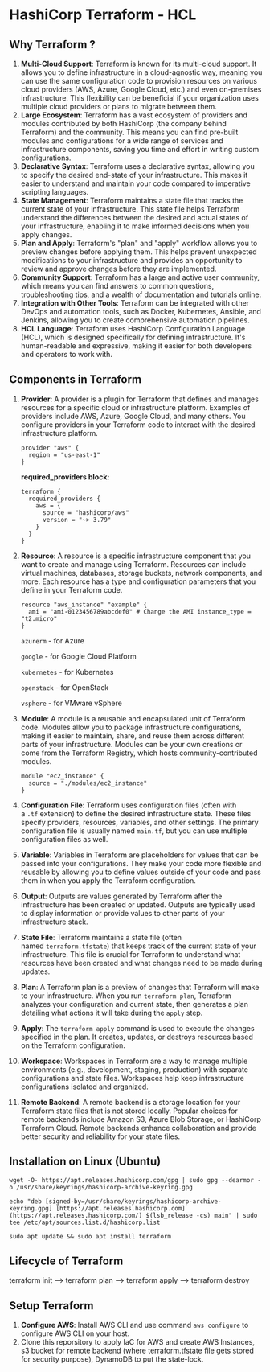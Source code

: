 # HashiCorp Terraform - HCL

## Why Terraform ?

1. **Multi-Cloud Support**: Terraform is known for its multi-cloud support. It allows you to define infrastructure in a cloud-agnostic way, meaning you can use the same configuration code to provision resources on various cloud providers (AWS, Azure, Google Cloud, etc.) and even on-premises infrastructure. This flexibility can be beneficial if your organization uses multiple cloud providers or plans to migrate between them.
2. **Large Ecosystem**: Terraform has a vast ecosystem of providers and modules contributed by both HashiCorp (the company behind Terraform) and the community. This means you can find pre-built modules and configurations for a wide range of services and infrastructure components, saving you time and effort in writing custom configurations.
3. **Declarative Syntax**: Terraform uses a declarative syntax, allowing you to specify the desired end-state of your infrastructure. This makes it easier to understand and maintain your code compared to imperative scripting languages.
4. **State Management**: Terraform maintains a state file that tracks the current state of your infrastructure. This state file helps Terraform understand the differences between the desired and actual states of your infrastructure, enabling it to make informed decisions when you apply changes.
5. **Plan and Apply**: Terraform's "plan" and "apply" workflow allows you to preview changes before applying them. This helps prevent unexpected modifications to your infrastructure and provides an opportunity to review and approve changes before they are implemented.
6. **Community Support**: Terraform has a large and active user community, which means you can find answers to common questions, troubleshooting tips, and a wealth of documentation and tutorials online.
7. **Integration with Other Tools**: Terraform can be integrated with other DevOps and automation tools, such as Docker, Kubernetes, Ansible, and Jenkins, allowing you to create comprehensive automation pipelines.
8. **HCL Language**: Terraform uses HashiCorp Configuration Language (HCL), which is designed specifically for defining infrastructure. It's human-readable and expressive, making it easier for both developers and operators to work with.

## Components in Terraform

1. **Provider**: A provider is a plugin for Terraform that defines and manages resources for a specific cloud or infrastructure platform. Examples of providers include AWS, Azure, Google Cloud, and many others. You configure providers in your Terraform code to interact with the desired infrastructure platform.
    
    ```
    provider "aws" {
      region = "us-east-1"
    }
    ```
    
    **required_providers block:**
    
    ```
    terraform {
      required_providers {
        aws = {
          source = "hashicorp/aws"
          version = "~> 3.79"
        }
      }
    }
    ```
    
2. **Resource**: A resource is a specific infrastructure component that you want to create and manage using Terraform. Resources can include virtual machines, databases, storage buckets, network components, and more. Each resource has a type and configuration parameters that you define in your Terraform code.
    
    ```
    resource "aws_instance" "example" {
      ami = "ami-0123456789abcdef0" # Change the AMI instance_type = "t2.micro"
    }
    ```
    
    `azurerm` - for Azure
    
    `google` - for Google Cloud Platform
    
    `kubernetes` - for Kubernetes
    
    `openstack` - for OpenStack
    
    `vsphere` - for VMware vSphere
    
3. **Module**: A module is a reusable and encapsulated unit of Terraform code. Modules allow you to package infrastructure configurations, making it easier to maintain, share, and reuse them across different parts of your infrastructure. Modules can be your own creations or come from the Terraform Registry, which hosts community-contributed modules.
    
    
    ```
    module "ec2_instance" {
      source = "./modules/ec2_instance"
    }
    ```
    
4. **Configuration File**: Terraform uses configuration files (often with a `.tf` extension) to define the desired infrastructure state. These files specify providers, resources, variables, and other settings. The primary configuration file is usually named `main.tf`, but you can use multiple configuration files as well.
5. **Variable**: Variables in Terraform are placeholders for values that can be passed into your configurations. They make your code more flexible and reusable by allowing you to define values outside of your code and pass them in when you apply the Terraform configuration.
6. **Output**: Outputs are values generated by Terraform after the infrastructure has been created or updated. Outputs are typically used to display information or provide values to other parts of your infrastructure stack.
7. **State File**: Terraform maintains a state file (often named `terraform.tfstate`) that keeps track of the current state of your infrastructure. This file is crucial for Terraform to understand what resources have been created and what changes need to be made during updates.
8. **Plan**: A Terraform plan is a preview of changes that Terraform will make to your infrastructure. When you run `terraform plan`, Terraform analyzes your configuration and current state, then generates a plan detailing what actions it will take during the `apply` step.
9. **Apply**: The `terraform apply` command is used to execute the changes specified in the plan. It creates, updates, or destroys resources based on the Terraform configuration.
10. **Workspace**: Workspaces in Terraform are a way to manage multiple environments (e.g., development, staging, production) with separate configurations and state files. Workspaces help keep infrastructure configurations isolated and organized.
11. **Remote Backend**: A remote backend is a storage location for your Terraform state files that is not stored locally. Popular choices for remote backends include Amazon S3, Azure Blob Storage, or HashiCorp Terraform Cloud. Remote backends enhance collaboration and provide better security and reliability for your state files.

## Installation on Linux (Ubuntu)

`wget -O- https://apt.releases.hashicorp.com/gpg | sudo gpg --dearmor -o /usr/share/keyrings/hashicorp-archive-keyring.gpg`

`echo "deb [signed-by=/usr/share/keyrings/hashicorp-archive-keyring.gpg] [https://apt.releases.hashicorp.com](https://apt.releases.hashicorp.com/) $(lsb_release -cs) main" | sudo tee /etc/apt/sources.list.d/hashicorp.list`

`sudo apt update && sudo apt install terraform`

## Lifecycle of Terraform

terraform init —> terraform plan —> terraform apply —> terraform destroy

## Setup Terraform

1. **Configure AWS**: Install AWS CLI and use command `aws configure` to configure AWS CLI on your host.
2. Clone this reporsitory to apply IaC for AWS and create AWS Instances, s3 bucket for remote backend (where terraform.tfstate file gets stored for security purpose), DynamoDB to put the state-lock.
